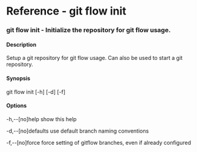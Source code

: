 # Reference - git flow init

### git flow init - Initialize the repository for git flow usage.

#### Description
Setup a git repository for git flow usage. Can also be used to start a git repository.

#### Synopsis
git flow init [-h] [-d] [-f]

#### Options
-h,--[no]help
show this help

-d,--[no]defaults
use default branch naming conventions

-f,--[no]force
force setting of gitflow branches, even if already configured
